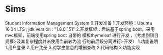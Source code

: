 # Sims
Student Information Management System
0.开发准备
        1.开发环境：Ubuntu 16.04 LTS ; jdk version : "1.8.0_151"
        2.开发框架：后端基于spring boot，采用mvc框架，前端使用spring boot 自带的        模板thymeleaf 进行开发 ，（考虑到项目规模>及其复杂程度并未使用当前较为流                行的前后段分离进行>开发）
1.功能说明
        1.用户登录
        2.用户注册
        3.对学生信息的增删查改
2.代码结构
3.功能实现
